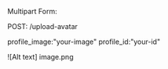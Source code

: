 Multipart Form:

POST: /upload-avatar

profile_image:"your-image"
profile_id:"your-id"
   
![Alt text] image.png
